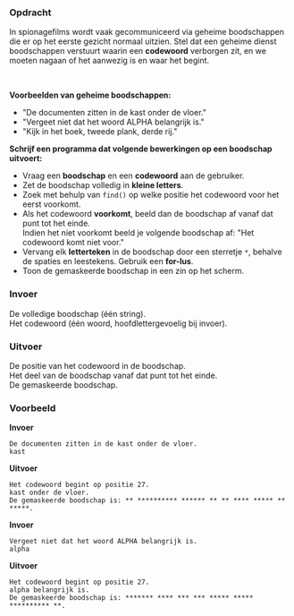 ### Opdracht

In spionagefilms wordt vaak gecommuniceerd via geheime boodschappen die er op het eerste gezicht normaal uitzien. Stel dat een geheime dienst boodschappen verstuurt waarin een **codewoord** verborgen zit, en we moeten nagaan of het aanwezig is en waar het begint.

<br/>

**Voorbeelden van geheime boodschappen:**   

- "De documenten zitten in de kast onder de vloer."
- "Vergeet niet dat het woord ALPHA belangrijk is."
- "Kijk in het boek, tweede plank, derde rij."

**Schrijf een programma dat volgende bewerkingen op een boodschap uitvoert:**

* Vraag een **boodschap** en een **codewoord** aan de gebruiker.
* Zet de boodschap volledig in **kleine letters**.
* Zoek met behulp van `find()` op welke positie het codewoord voor het eerst voorkomt.
* Als het codewoord **voorkomt**, beeld dan de boodschap af vanaf dat punt tot het einde.  
Indien het niet voorkomt beeld je volgende boodschap af: "Het codewoord komt niet voor."
* Vervang elk **letterteken** in de boodschap door een sterretje `*`, behalve de spaties en leestekens. Gebruik een **for-lus**.
* Toon de gemaskeerde boodschap in een zin op het scherm.

### Invoer

De volledige boodschap (één string).  
Het codewoord (één woord, hoofdlettergevoelig bij invoer).

### Uitvoer

De positie van het codewoord in de boodschap.  
Het deel van de boodschap vanaf dat punt tot het einde.  
De gemaskeerde boodschap.  

### Voorbeeld

**Invoer**

    De documenten zitten in de kast onder de vloer.
    kast

**Uitvoer**

    Het codewoord begint op positie 27.
    kast onder de vloer.
    De gemaskeerde boodschap is: ** ********** ****** ** ** **** ***** ** *****.

**Invoer**

    Vergeet niet dat het woord ALPHA belangrijk is.
    alpha

**Uitvoer**

    Het codewoord begint op positie 27.
    alpha belangrijk is.
    De gemaskeerde boodschap is: ******* **** *** *** ***** ***** ********** **.
